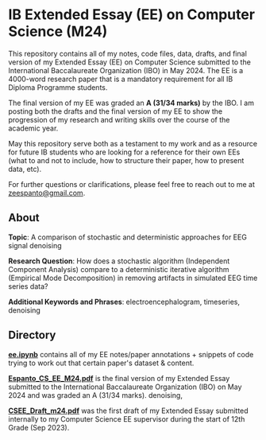 # IB Extended Essay (EE) on Computer Science (M24)

This repository contains all of my notes, code files, data, drafts, and final version of my Extended Essay (EE) on Computer Science submitted to the International Baccalaureate Organization (IBO) in May 2024. The EE is a 4000-word research paper that is a mandatory requirement for all IB Diploma Programme students.

The final version of my EE was graded an **A (31/34 marks)** by the IBO. I am posting both the drafts and the final version of my EE to show the progression of my research and writing skills over the course of the academic year.

May this repository serve both as a testament to my work and as a resource for future IB students who are looking for a reference for their own EEs (what to and not to include, how to structure their paper, how to present data, etc). 

For further questions or clarifications, please feel free to reach out to me at [zeespanto@gmail.com](mailto:zeespanto@gmail.com).

## About
**Topic**: A comparison of stochastic and deterministic approaches for EEG signal
denoising

**Research Question**: How does a stochastic algorithm (Independent Component Analysis) compare to
a deterministic iterative algorithm (Empirical Mode Decomposition) in
removing artifacts in simulated EEG time series data?

**Additional Keywords and Phrases**: electroencephalogram, timeseries, denoising



## Directory
**[ee.ipynb](ee.ipynb)** contains all of my EE notes/paper annotations + snippets of code trying to work out that certain paper's dataset & content.

**[Espanto_CS_EE_M24.pdf](Espanto_CS_EE_M24.pdf)** is the final version of my Extended Essay submitted to the International Baccalaureate Organization (IBO) on May 2024 and was graded an A (31/34 marks). 
denoising,

**[CSEE_Draft_m24.pdf](CSEE_Draft_m24.pdf)** was the first draft of my Extended Essay submitted internally to my Computer Science EE supervisor during the start of 12th Grade (Sep 2023). 


